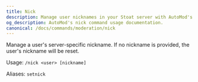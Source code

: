 ```yaml
---
title: Nick
description: Manage user nicknames in your Stoat server with AutoMod's nick command. Control inappropriate names and maintain server professionalism.
og_description: AutoMod's nick command usage documentation.
canonical: /docs/commands/moderation/nick
---
```


Manage a user's server-specific nickname. If no nickname is provided, the user's nickname will be reset.

Usage: `/nick <user> [nickname]`

Aliases: `setnick`
